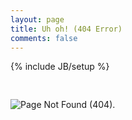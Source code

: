 ```yaml
---
layout: page
title: Uh oh! (404 Error)
comments: false
---
```

{% include JB/setup %}

<img style="border: none; margin-top: 30px;" src="{{ ASSET_PATH }}/twitter/img/404.png" alt="Page Not Found (404).">
